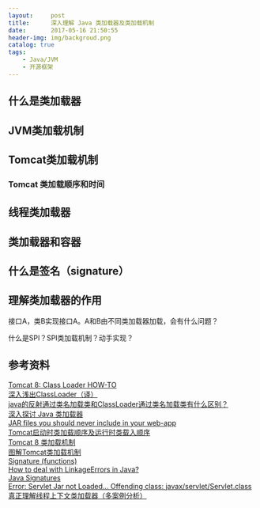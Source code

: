 ```yaml
---
layout:     post
title:      深入理解 Java 类加载器及类加载机制
date:       2017-05-16 21:50:55
header-img: img/backgroud.png
catalog: true
tags:
    - Java/JVM
    - 开源框架
---
```


## 什么是类加载器
## JVM类加载机制
## Tomcat类加载机制
### Tomcat 类加载顺序和时间
## 线程类加载器
## 类加载器和容器
## 什么是签名（signature）
## 理解类加载器的作用


接口A，类B实现接口A。A和B由不同类加载器加载，会有什么问题？

什么是SPI？SPI类加载机制？动手实现？

## 参考资料
[Tomcat 8: Class Loader HOW-TO](https://tomcat.apache.org/tomcat-8.0-doc/class-loader-howto.html)  
[深入浅出ClassLoader（译）](https://yq.aliyun.com/articles/2890)  
[java的反射通过类名加载类和ClassLoader通过类名加载类有什么区别？](https://www.zhihu.com/question/38472316/answer/79729218)  
[深入探讨 Java 类加载器](https://www.ibm.com/developerworks/cn/java/j-lo-classloader/)  
[JAR files you should never include in your web-app](http://wiki.metawerx.net/wiki/JARFilesYouShouldNeverIncludeInYourWebapp)  
[Tomcat启动时类加载顺序及运行时类载入顺序](http://shuhucy.iteye.com/blog/1900231)  
[Tomcat 8 类加载机制](http://wiki.jikexueyuan.com/project/tomcat/classloading.html)  
[图解Tomcat类加载机制](http://www.cnblogs.com/xing901022/p/4574961.html)  
[Signature (functions)](https://developer.mozilla.org/en-US/docs/Glossary/Signature/Function)  
[How to deal with LinkageErrors in Java?](http://stackoverflow.com/questions/244482/how-to-deal-with-linkageerrors-in-java)  
[Java Signatures](http://tcljava.sourceforge.net/docs/TclJava/JavaSignatures.html)  
[Error: Servlet Jar not Loaded… Offending class: javax/servlet/Servlet.class](http://stackoverflow.com/questions/1993493/error-servlet-jar-not-loaded-offending-class-javax-servlet-servlet-class)  
[真正理解线程上下文类加载器（多案例分析）](http://blog.csdn.net/yangcheng33/article/details/52631940#reply)
